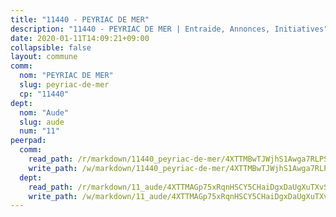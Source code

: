 ```yaml
---
title: "11440 - PEYRIAC DE MER"
description: "11440 - PEYRIAC DE MER | Entraide, Annonces, Initiatives"
date: 2020-01-11T14:09:21+09:00
collapsible: false
layout: commune
comm:
  nom: "PEYRIAC DE MER"
  slug: peyriac-de-mer
  cp: "11440"
dept:
  nom: "Aude"
  slug: aude
  num: "11"
peerpad:
  comm:
    read_path: /r/markdown/11440_peyriac-de-mer/4XTTMBwTJWjhS1Awga7RLPSN7LM9fmb2qEeqqaWYRgztRLRoe
    write_path: /w/markdown/11440_peyriac-de-mer/4XTTMBwTJWjhS1Awga7RLPSN7LM9fmb2qEeqqaWYRgztRLRoe-K3TgUK9ETKi4h22fLv3QRyQNTY4UiQ63GZaDBr2iDHc5Cyx45BW2Di876P225BZz7d8kas6bDQ59yshkpXwcHR8TZrV4sXJEXDd8YPkRL66n9i8Rxa7E1WvhpPaXTUX2gUhBK2Ka
  dept:
    read_path: /r/markdown/11_aude/4XTTMAGp75xRqnHSCY5CHaiDgxDaUgXuTXvSZDHnY1JdjJiUk
    write_path: /w/markdown/11_aude/4XTTMAGp75xRqnHSCY5CHaiDgxDaUgXuTXvSZDHnY1JdjJiUk-K3TgUenjCPDfs1W21bst2JvrPDW324QBfMvPid11puzXxXGQEeNw9p4QtfnUhSn4LYSwR6UDBQmdr3wFq2CDRGqNz2QynSm58zgCpz2PKP6Y24UTpxW22MudfeZ339ZPKnHm6XTr
---
```


